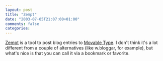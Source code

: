 ```yaml
---
layout: post
title: "Zempt"
date: "2003-07-05T21:07:00+01:00"
comments: false
categories: 
---
```


<p><a href="http://www.zempt.com/" title="Zempt :: Multi-platform posting for Movable Type :: Zempt">Zempt</a> is a tool to post blog entries to <a href="http://www.movabletype.org">Movable Type</a>. I don't think it's a lot different from a couple of alternatives (like w.bloggar, for example), but what's nice is that you can call it via a bookmark or favorite.</p>


